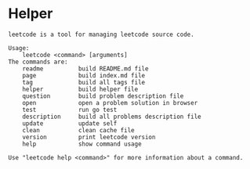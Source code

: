 <!--|This file generated by command(leetcode helper); DO NOT EDIT.         |-->
<!--+----------------------------------------------------------------------+-->
<!--|@author    Openset <openset.wang@gmail.com>                           |-->
<!--|@link      https://github.com/openset                                 |-->
<!--|@home      https://github.com/openset/leetcode                        |-->
<!--+----------------------------------------------------------------------+-->

# Helper

```text
leetcode is a tool for managing leetcode source code.

Usage:
	leetcode <command> [arguments]
The commands are:
	readme      	build README.md file
	page        	build index.md file
	tag         	build all tags file
	helper      	build helper file
	question    	build problem description file
	open        	open a problem solution in browser
	test        	run go test
	description 	build all problems description file
	update      	update self
	clean       	clean cache file
	version     	print leetcode version
	help        	show command usage

Use "leetcode help <command>" for more information about a command.
```
